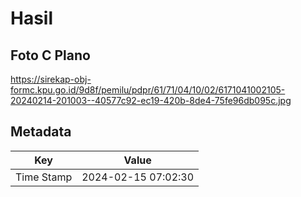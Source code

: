 # Hasil

## Foto C Plano

https://sirekap-obj-formc.kpu.go.id/9d8f/pemilu/pdpr/61/71/04/10/02/6171041002105-20240214-201003--40577c92-ec19-420b-8de4-75fe96db095c.jpg


## Metadata

| Key        | Value               |
| ---------- | ------------------- |
| Time Stamp | 2024-02-15 07:02:30 |



